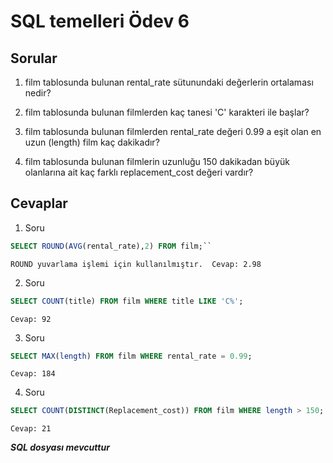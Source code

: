 # SQL temelleri Ödev 6

## Sorular

1. film tablosunda bulunan rental_rate sütunundaki değerlerin ortalaması nedir?

2. film tablosunda bulunan filmlerden kaç tanesi 'C' karakteri ile başlar?

3. film tablosunda bulunan filmlerden rental_rate değeri 0.99 a eşit olan en uzun (length) film kaç dakikadır?

4. film tablosunda bulunan filmlerin uzunluğu 150 dakikadan büyük olanlarına ait kaç farklı replacement_cost değeri vardır?

## Cevaplar

1. Soru	
```SQL
SELECT ROUND(AVG(rental_rate),2) FROM film;``   
```
``ROUND yuvarlama işlemi için kullanılmıştır. 
Cevap: 2.98``

2. Soru	
```SQL
SELECT COUNT(title) FROM film WHERE title LIKE 'C%';
```
``Cevap: 92``


3. Soru 
```SQL
SELECT MAX(length) FROM film WHERE rental_rate = 0.99;
```   
``Cevap: 184``

4. Soru 
```SQL
SELECT COUNT(DISTINCT(Replacement_cost)) FROM film WHERE length > 150;
```
``Cevap: 21``

***SQL dosyası mevcuttur***
